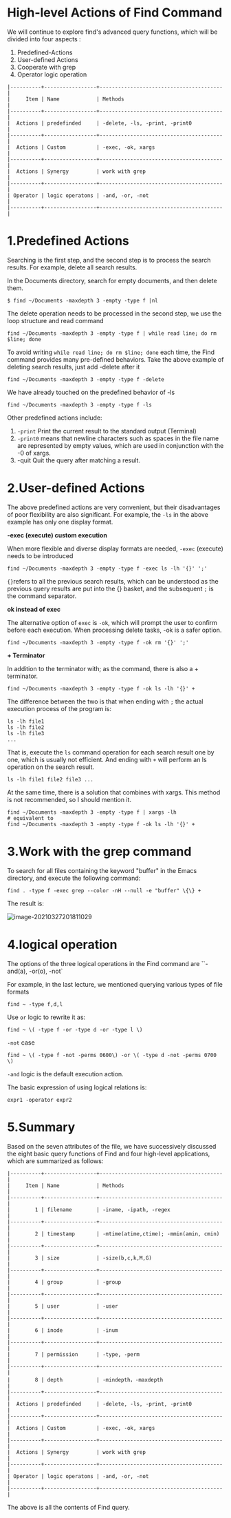 # High-level Actions of Find Command

We will continue to explore find's advanced query functions, which will be divided into four aspects :

1. Predefined-Actions
2. User-defined Actions
3. Cooperate with grep
4. Operator logic operation

```
|----------+-----------------+----------------------------------------|
|     Item | Name            | Methods                                |
|----------+-----------------+----------------------------------------|
|  Actions | predefinded     | -delete, -ls, -print, -print0          |
|----------+-----------------+----------------------------------------|
|  Actions | Custom          | -exec, -ok, xargs                      |
|----------+-----------------+----------------------------------------|
|  Actions | Synergy         | work with grep                         |
|----------+-----------------+----------------------------------------|
| Operator | logic operatons | -and, -or, -not                        |
|----------+-----------------+----------------------------------------|
```

# 1.Predefined Actions

Searching is the first step, and the second step is to process the search results. For example, delete all search results.

In the Documents directory, search for empty documents, and then delete them.

```
$ find ~/Documents -maxdepth 3 -empty -type f |nl
```

The delete operation needs to be processed in the second step, we use the loop structure and read command

```
find ~/Documents -maxdepth 3 -empty -type f | while read line; do rm $line; done
```

To avoid writing `while read line; do rm $line; done` each time, the Find command provides many pre-defined behaviors. Take the above example of deleting search results, just add -delete after it

```
find ~/Documents -maxdepth 3 -empty -type f -delete
```

We have already touched on the predefined behavior of -ls

```
find ~/Documents -maxdepth 3 -empty -type f -ls
```

Other predefined actions include:

1. `-print` Print the current result to the standard output (Terminal)
2. `-print0` means that newline characters such as spaces in the file name are  represented by empty values, which are used in conjunction with the -0  of xargs.
3. -quit Quit the query after matching a result.

# 2.User-defined Actions

The above predefined actions are very convenient, but their disadvantages of poor flexibility are also significant. For example, the `-ls` in the above example has only one display format.

**-exec (execute) custom execution**

When more flexible and diverse display formats are needed, `-exec` (execute) needs to be introduced

```
find ~/Documents -maxdepth 3 -empty -type f -exec ls -lh '{}' ';'
```

`{}`refers to all the previous search results, which can be understood as  the previous query results are put into the {} basket, and the subsequent `;`  is the command separator.

**ok instead of exec**

The alternative option of `exec` is `-ok`, which will prompt the user to confirm before each execution. When processing delete tasks, -ok is a safer option.

```
find ~/Documents -maxdepth 3 -empty -type f -ok rm '{}' ';'
```

**+ Terminator**

In addition to the terminator with; as the command, there is also a + terminator.

```
find ~/Documents -maxdepth 3 -empty -type f -ok ls -lh '{}' +
```

The difference between the two is that when ending with `;` the actual execution process of the program is:

```
ls -lh file1
ls -lh file2
ls -lh file3
...
```

That is, execute the `ls` command operation for each search result one by one, which is usually not efficient. And ending with `+` will perform an ls operation on the search result.

```
ls -lh file1 file2 file3 ...
```

At the same time, there is a solution that combines with xargs. This method is not recommended, so I should mention it.

```
find ~/Documents -maxdepth 3 -empty -type f | xargs -lh
# equivalent to 
find ~/Documents -maxdepth 3 -empty -type f -ok ls -lh '{}' +
```

# 3.Work with the grep command 

To search for all files containing the  keyword "buffer" in the Emacs directory, and execute the following  command:

```
find . -type f -exec grep --color -nH --null -e "buffer" \{\} +
```

The result is:

![image-20210327201811029](images/image-20210327201811029.png)

# 4.logical operation

The options of the three logical operations in the Find command are ``-and(a), -or(o), -not`

For example, in the last lecture, we mentioned querying various types of file formats

```
find ~ -type f,d,l
```

Use `or` logic to rewrite it as:

```
find ~ \( -type f -or -type d -or -type l \)
```

`-not` case

```
find ~ \( -type f -not -perms 0600\) -or \( -type d -not -perms 0700 \)
```

`-and` logic is the default execution action.

The basic expression of using logical relations is:

```
expr1 -operator expr2
```



# 5.Summary



Based on the seven attributes of the file, we have successively  discussed the eight basic query functions of Find and four high-level applications, which are summarized as follows:

```
|----------+-----------------+----------------------------------------|
|     Item | Name            | Methods                                |
|----------+-----------------+----------------------------------------|
|        1 | filename        | -iname, -ipath, -regex                 |
|----------+-----------------+----------------------------------------|
|        2 | timestamp       | -mtime(atime,ctime); -mmin(amin, cmin) |
|----------+-----------------+----------------------------------------|
|        3 | size            | -size(b,c,k,M,G)                       |
|----------+-----------------+----------------------------------------|
|        4 | group           | -group                                 |
|----------+-----------------+----------------------------------------|
|        5 | user            | -user                                  |
|----------+-----------------+----------------------------------------|
|        6 | inode           | -inum                                  |
|----------+-----------------+----------------------------------------|
|        7 | permission      | -type, -perm                           |
|----------+-----------------+----------------------------------------|
|        8 | depth           | -mindepth，-maxdepth                   |
|----------+-----------------+----------------------------------------|
|  Actions | predefinded     | -delete, -ls, -print, -print0          |
|----------+-----------------+----------------------------------------|
|  Actions | Custom          | -exec, -ok, xargs                      |
|----------+-----------------+----------------------------------------|
|  Actions | Synergy         | work with grep                         |
|----------+-----------------+----------------------------------------|
| Operator | logic operatons | -and, -or, -not                        |
|----------+-----------------+----------------------------------------|

```
The above is all the contents of Find query.

